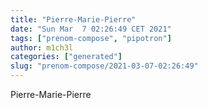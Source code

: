 ```yaml
---
title: "Pierre-Marie-Pierre"
date: "Sun Mar  7 02:26:49 CET 2021"
tags: ["prenom-compose", "pipotron"]
author: m1ch3l
categories: ["generated"]
slug: "prenom-compose/2021-03-07-02:26:49"
---
```


Pierre-Marie-Pierre
